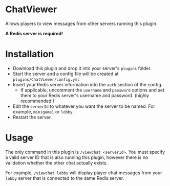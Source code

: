 # ChatViewer
Allows players to view messages from other servers running this plugin.

**A Redis server is required!**

# Installation
- Download this plugin and drop it into your server's `plugins` folder.
- Start the server and a config file will be created at `plugins/ChatViewer/config.yml`
- Insert your Redis server information into the `auth` section of the config.
  - If applicable, uncomment the `username` and `password` options and set them to your Redis server's username and password. (highly recommended!)
- Edit the `serverId` to whatever you want the server to be named. For example, `minigame1` or `lobby`.
- Restart the server.

# Usage
The only command in this plugin is `/viewchat <serverId>`. You must specify a valid server ID that is also running this plugin, however there is no validation whether the other chat actually exists.

For example, `/viewchat lobby` will display player chat messages from your `lobby` server that is connected to the same Redis server.